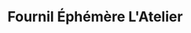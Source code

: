 ---
title: "Fournil Éphémère L'Atelier"
url: /montreuil/fournil-ephemere-latelier/
shop: boulangerie
---